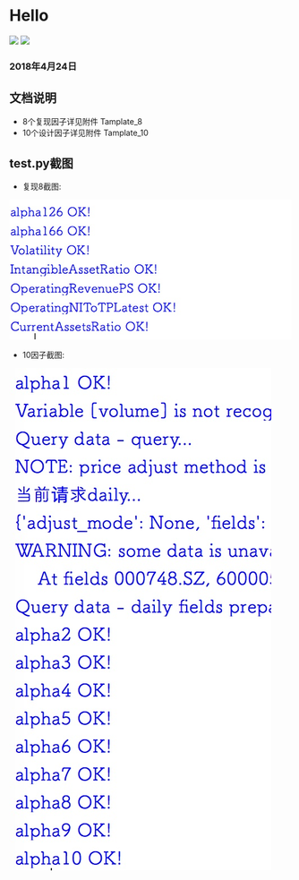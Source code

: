 # Hello
![ ](https://github.com/chenchaofin/logistic-regression/blob/master/5444c5ecb904a4b21567b0ff.svg) ![ ](https://github.com/chenchaofin/logistic-regression/blob/master/python-3.6-blue.svg) 
	
### 2018年4月24日
## 文档说明
- 8个复现因子详见附件 Tamplate_8
- 10个设计因子详见附件 Tamplate_10

## test.py截图
- 复现8截图:

![test_8](https://github.com/chenchaofin/hello-factor/blob/master/test_8_ok.jpg)


- 10因子截图:

![test_8](https://github.com/chenchaofin/hello-factor/blob/master/test_10_ok.jpg)










